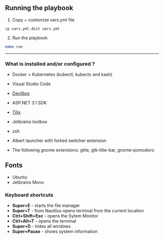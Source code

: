 ## Running the playbook

1. Copy + customize vars.yml file

```
cp vars.yml.dist vars.yml
```
2. Run the playbook

```sh
make run
```

---- 

### What is installed and/or configured ?
- Docker + Kubernetes (kubectl, kubectx and kash)
- Visual Studio Code

- [Devilbox](https://github.com/cytopia/devilbox)
- ASP.NET 3.1 SDK
- [Tilix](https://github.com/gnunn1/tilix)
- Jetbrains toolbox
- zsh
- Albert launcher with forked switcher extension
- The following gnome extensions: gtile, gtk-title-bar, gnome-pomodoro

## Fonts
- Ubuntu
- Jetbrains Mono

### Keyboard shortcuts

- **Super+E** - starts the file manager
- **Super+T** - from Nautilus opens terminal from the current location
- **Ctrl+Shift+Esc** - opens the Sytem Monitor
- **Ctrl+Alt+T** - opens the terminal
- **Super+D** - hides all windows
- **Super+Pause** - shows system information
